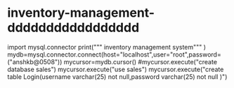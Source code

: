 # inventory-management- ddddddddddddddddd
import mysql.connector 
print(""" inventory management system""" )
mydb=mysql.connector.connect(host="localhost",user="root",password=("anshkb@0508"))
mycursor=mydb.cursor()
#mycursor.execute("create database sales")
mycursor.execute("use sales")
mycursor.execute("create table Login(username varchar(25) not null,password varchar(25) not null  )")
